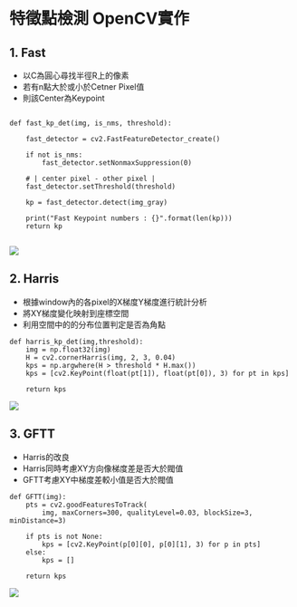 # 特徵點檢測 OpenCV實作

## 1. Fast
* 以C為圓心尋找半徑R上的像素
* 若有n點大於或小於Cetner Pixel值
* 則該Center為Keypoint

```python=

def fast_kp_det(img, is_nms, threshold):

    fast_detector = cv2.FastFeatureDetector_create()

    if not is_nms:
        fast_detector.setNonmaxSuppression(0)

    # | center pixel - other pixel |
    fast_detector.setThreshold(threshold)

    kp = fast_detector.detect(img_gray)

    print("Fast Keypoint numbers : {}".format(len(kp)))
    return kp
    
```
![](https://i.imgur.com/epEvoHk.png)

## 2. Harris
* 根據window內的各pixel的X梯度Y梯度進行統計分析
* 將XY梯度變化映射到座標空間
* 利用空間中的的分布位置判定是否為角點
```python=
def harris_kp_det(img,threshold):
    img = np.float32(img)
    H = cv2.cornerHarris(img, 2, 3, 0.04)
    kps = np.argwhere(H > threshold * H.max())
    kps = [cv2.KeyPoint(float(pt[1]), float(pt[0]), 3) for pt in kps]

    return kps
```

![](https://i.imgur.com/2gCcVvj.png)

## 3. GFTT
* Harris的改良
* Harris同時考慮XY方向像梯度差是否大於閥值
* GFTT考慮XY中梯度差較小值是否大於閥值


```python=
def GFTT(img):
    pts = cv2.goodFeaturesToTrack(
        img, maxCorners=300, qualityLevel=0.03, blockSize=3, minDistance=3)

    if pts is not None:
        kps = [cv2.KeyPoint(p[0][0], p[0][1], 3) for p in pts]
    else:
        kps = []

    return kps
```
![](https://i.imgur.com/drd9LZw.png)
